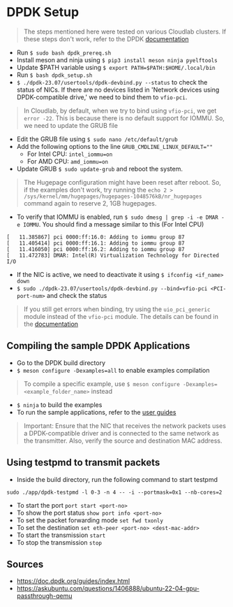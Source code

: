 # DPDK Setup
> The steps mentioned here were tested on various Cloudlab clusters. If these steps don't work, refer to the DPDK [documentation](https://doc.dpdk.org/guides/linux_gsg/linux_drivers.html) 
- Run `$ sudo bash dpdk_prereq.sh`
-  Install meson and ninja using `$ pip3 install meson ninja pyelftools`
- Update \$PATH variable using `$ export PATH=$PATH:$HOME/.local/bin`
- Run `$ bash dpdk_setup.sh`
- `$ ./dpdk-23.07/usertools/dpdk-devbind.py --status` to check the status of NICs. If there are no devices listed in \'Network devices using DPDK-compatible drive,\' we need to bind them to `vfio-pci`.
> In Cloudlab, by default, when we try to bind using `vfio-pci`, we get `error -22`. This is because there is no default support for IOMMU. So, we need to update the GRUB file
- Edit the GRUB file using `$ sudo nano /etc/default/grub`
- Add the following options to the line  `GRUB_CMDLINE_LINUX_DEFAULT=""` 
    - For Intel CPU: `intel_iommu=on`
    - For AMD CPU: `amd_iommu=on`
- Update GRUB `$ sudo update-grub` and reboot the system.
> The Hugepage configuration might have been reset after reboot. So, if the examples don't work, try running the `echo 2 > /sys/kernel/mm/hugepages/hugepages-1048576kB/nr_hugepages` command again to reserve 2, 1GB hugepages.
- To verify that IOMMU is enabled, run `$ sudo dmesg | grep -i -e DMAR -e IOMMU`. You should find a message similar to this (For Intel CPU)
```
[   11.385867] pci 0000:ff:16.0: Adding to iommu group 87
[   11.405414] pci 0000:ff:16.1: Adding to iommu group 87
[   11.416050] pci 0000:ff:16.2: Adding to iommu group 87
[   11.472783] DMAR: Intel(R) Virtualization Technology for Directed I/O
```

- If the NIC is active, we need to deactivate it using `$ ifconfig <if_name> down`
- `$ sudo ./dpdk-23.07/usertools/dpdk-devbind.py --bind=vfio-pci <PCI-port-num>` and check the status
> If you still get errors when binding, try using the `uio_pci_generic` module instead of the `vfio-pci` module. The details can be found in the [documentation](https://doc.dpdk.org/guides/linux_gsg/linux_drivers.html) 

## Compiling the sample DPDK Applications
- Go to the DPDK build directory
-  ```$ meson configure -Dexamples=all``` to enable examples compilation
> To compile a specific example, use ```$ meson configure -Dexamples=<example_folder_name>``` instead

- ```$ ninja``` to build the examples
- To run the sample applications, refer to the [user guides](https://doc.dpdk.org/guides/sample_app_ug/index.html)

> Important: Ensure that the NIC that receives the network packets uses a DPDK-compatible driver and is connected to the same network as the transmitter. Also, verify the source and destination MAC address.
## Using testpmd to transmit packets
- Inside the build directory, run the following command to start testpmd
```
sudo ./app/dpdk-testpmd -l 0-3 -n 4 -- -i --portmask=0x1 --nb-cores=2
```
- To start the port `port start <port-no>`
- To show the port status `show port info <port-no>`
- To set the packet forwarding mode `set fwd txonly`
- To set the destination `set eth-peer <port-no> <dest-mac-addr>`
- To start the transmission `start`
- To stop the transmission `stop`
## Sources
- https://doc.dpdk.org/guides/index.html
- https://askubuntu.com/questions/1406888/ubuntu-22-04-gpu-passthrough-qemu
